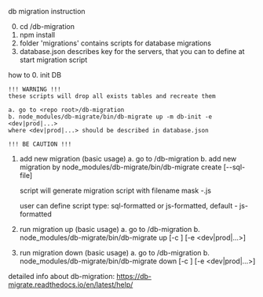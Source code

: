 db migration instruction

0. cd <repo root>/db-migration
1. npm install
2. folder 'migrations' contains scripts for database migrations
3. database.json describes key for the servers, that you can to define
at start migration script
 
how to
0. init DB

    !!! WARNING !!! 
    these scripts will drop all exists tables and recreate them 

    a. go to <repo root>/db-migration
    b. node_modules/db-migrate/bin/db-migrate up -m db-init -e <dev|prod|...>
    where <dev|prod|...> should be described in database.json
    
    !!! BE CAUTION !!!
    
1. add new migration (basic usage)
    a. go to <repo root>/db-migration
    b. add new migration by
    node_modules/db-migrate/bin/db-migrate create <migration name> [--sql-file]
    
    script will generate migration script with filename mask 
    <current datetime>-<migration name>.js
    
    user can define script type: sql-formatted or js-formatted, 
        default - js-formatted  
    
2. run migration up (basic usage)
    a. go to <repo root>/db-migration
    b. node_modules/db-migrate/bin/db-migrate up [-c <count>] [-e <dev|prod|...>]
    

3. run migration down (basic usage)
    a. go to <repo root>/db-migration
    b. node_modules/db-migrate/bin/db-migrate down [-c <step count>] [-e <dev|prod|...>]


detailed info about db-migration: 
https://db-migrate.readthedocs.io/en/latest/help/